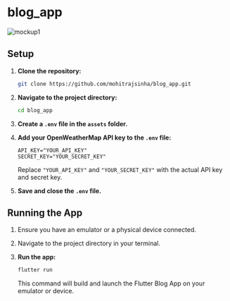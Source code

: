 # blog_app
![mockup1](https://github.com/user-attachments/assets/5456320a-cf26-49f2-88a8-9acbe9e5e966)



## Setup

1. **Clone the repository:**

   ```bash
   git clone https://github.com/mohitrajsinha/blog_app.git
   ```

2. **Navigate to the project directory:**

   ```bash
   cd blog_app
   ```

3. **Create a `.env` file in the `assets` folder.**

4. **Add your OpenWeatherMap API key to the `.env` file:**

   ```env
   API_KEY="YOUR_API_KEY"
   SECRET_KEY="YOUR_SECRET_KEY"
   ```

   Replace `"YOUR_API_KEY"` and `"YOUR_SECRET_KEY"` with the actual API key and secret key.

5. **Save and close the `.env` file.**

## Running the App

1. Ensure you have an emulator or a physical device connected.

2. Navigate to the project directory in your terminal.

3. **Run the app:**

   ```bash
   flutter run
   ```

   This command will build and launch the Flutter Blog App on your emulator or device.


 

